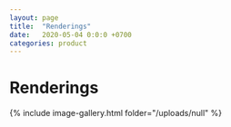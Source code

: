 ```yaml
---
layout: page
title:  "Renderings"
date:   2020-05-04 0:0:0 +0700
categories: product
---
```

# Renderings


{% include image-gallery.html folder="/uploads/null" %}